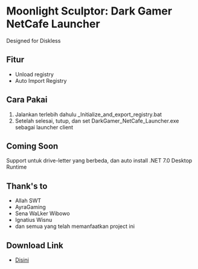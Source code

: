# Moonlight Sculptor: Dark Gamer NetCafe Launcher
Designed for Diskless

## Fitur
- Unload registry
- Auto Import Registry

## Cara Pakai
1. Jalankan terlebih dahulu _Initialize_and_export_registry.bat
2. Setelah selesai, tutup, dan set DarkGamer_NetCafe_Launcher.exe sebagai launcher client

## Coming Soon
Support untuk drive-letter yang berbeda, dan auto install .NET 7.0 Desktop Runtime

## Thank's to
- Allah SWT
- AyraGaming
- Sena WaLker Wibowo
- Ignatius Wisnu
- dan semua yang telah memanfaatkan project ini

## Download Link
- [Disini](https://github.com/fahmiyufrizal/darkgamer/releases)
